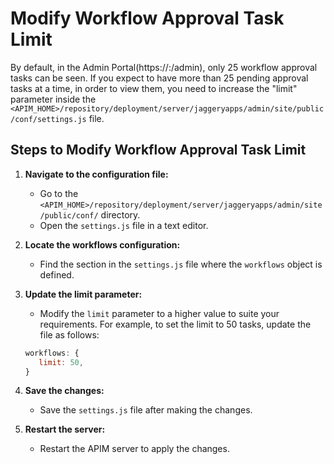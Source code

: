 # Modify Workflow Approval Task Limit

By default, in the Admin Portal(https://<host>:<port>/admin), only 25 workflow approval tasks can be seen. If you expect to have more than 25 pending approval tasks at a time, in order to view them, you need to increase the "limit" parameter inside the `<APIM_HOME>/repository/deployment/server/jaggeryapps/admin/site/public/conf/settings.js` file.

## Steps to Modify Workflow Approval Task Limit

1. **Navigate to the configuration file:**

      - Go to the `<APIM_HOME>/repository/deployment/server/jaggeryapps/admin/site/public/conf/` directory.
      - Open the `settings.js` file in a text editor.

2. **Locate the workflows configuration:**

      - Find the section in the `settings.js` file where the `workflows` object is defined.

3. **Update the limit parameter:**

      - Modify the `limit` parameter to a higher value to suite your requirements. For example, to set the limit to 50 tasks, update the file as follows:
   
      ```javascript
      workflows: {
         limit: 50,
      }
      ```

4. **Save the changes:**
      - Save the `settings.js` file after making the changes.

5. **Restart the server:**
      - Restart the APIM server to apply the changes.
